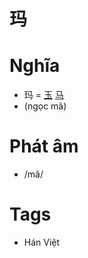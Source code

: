 # 玛

# Nghĩa
* 玛 = [玉](玉.md) [马](马.md)
* (ngọc mã)

# Phát âm
* /mã/

# Tags
* Hán Việt

<script>window.HANZI_FIELD='玛';</script>
